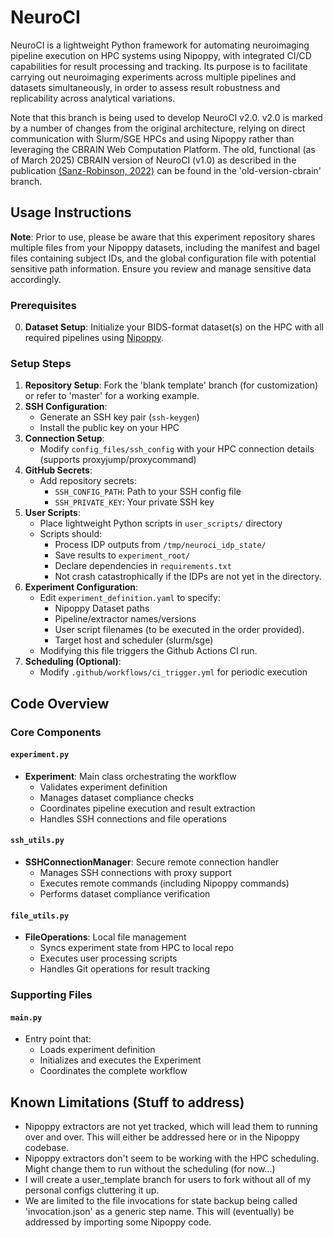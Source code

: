 # NeuroCI
NeuroCI is a lightweight Python framework for automating neuroimaging pipeline execution on HPC systems using Nipoppy, with integrated CI/CD capabilities for result processing and tracking.
Its purpose is to facilitate carrying out neuroimaging experiments across multiple pipelines and datasets simultaneously, in order to assess result robustness and replicability across analytical variations.

Note that this branch is being used to develop NeuroCI v2.0.
v2.0 is marked by a number of changes from the original architecture, relying on direct communication with Slurm/SGE HPCs and using Nipoppy rather than leveraging the CBRAIN Web Computation Platform. The old, functional (as of March 2025) CBRAIN version of NeuroCI (v1.0) as described in the publication [(Sanz-Robinson, 2022)](https://ieeexplore.ieee.org/document/9973641) can be found in the 'old-version-cbrain' branch.

## Usage Instructions

**Note**: Prior to use, please be aware that this experiment repository shares multiple files from your Nipoppy datasets, including the manifest and bagel files containing subject IDs, and the global configuration file with potential sensitive path information. Ensure you review and manage sensitive data accordingly.

### Prerequisites
0. **Dataset Setup**: Initialize your BIDS-format dataset(s) on the HPC with all required pipelines using [Nipoppy](https://nipoppy.readthedocs.io/en/latest/).

### Setup Steps
1. **Repository Setup**: Fork the 'blank template' branch (for customization) or refer to 'master' for a working example.
2. **SSH Configuration**:
   - Generate an SSH key pair (`ssh-keygen`)
   - Install the public key on your HPC
3. **Connection Setup**:
   - Modify `config_files/ssh_config` with your HPC connection details (supports proxyjump/proxycommand)
4. **GitHub Secrets**:
   - Add repository secrets:
     - `SSH_CONFIG_PATH`: Path to your SSH config file
     - `SSH_PRIVATE_KEY`: Your private SSH key
5. **User Scripts**:
   - Place lightweight Python scripts in `user_scripts/` directory
   - Scripts should:
     - Process IDP outputs from `/tmp/neuroci_idp_state/`
     - Save results to `experiment_root/`
     - Declare dependencies in `requirements.txt`
     - Not crash catastrophically if the IDPs are not yet in the directory.
6. **Experiment Configuration**:
   - Edit `experiment_definition.yaml` to specify:
     - Nipoppy Dataset paths
     - Pipeline/extractor names/versions
     - User script filenames (to be executed in the order provided).
     - Target host and scheduler (slurm/sge)
   - Modifying this file triggers the Github Actions CI run.
8. **Scheduling (Optional)**:
   - Modify `.github/workflows/ci_trigger.yml` for periodic execution

## Code Overview

### Core Components

#### `experiment.py`
- **Experiment**: Main class orchestrating the workflow
  - Validates experiment definition
  - Manages dataset compliance checks
  - Coordinates pipeline execution and result extraction
  - Handles SSH connections and file operations

#### `ssh_utils.py`
- **SSHConnectionManager**: Secure remote connection handler
  - Manages SSH connections with proxy support
  - Executes remote commands (including Nipoppy commands)
  - Performs dataset compliance verification

#### `file_utils.py`
- **FileOperations**: Local file management
  - Syncs experiment state from HPC to local repo
  - Executes user processing scripts
  - Handles Git operations for result tracking

### Supporting Files

#### `main.py`
- Entry point that:
  - Loads experiment definition
  - Initializes and executes the Experiment
  - Coordinates the complete workflow

## Known Limitations (Stuff to address)
- Nipoppy extractors are not yet tracked, which will lead them to running over and over. This will either be addressed here or in the Nipoppy codebase.
- Nipoppy extractors don't seem to be working with the HPC scheduling. Might change them to run without the scheduling (for now...)
- I will create a user_template branch for users to fork without all of my personal configs cluttering it up.
- We are limited to the file invocations for state backup being called 'invocation.json' as a generic step name. This will (eventually) be addressed by importing some Nipoppy code.
